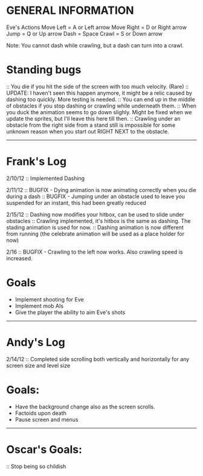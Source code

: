 # GENERAL INFORMATION

Eve's Actions
Move Left  = A or Left arrow
Move Right = D or Right arrow
Jump       = Q or Up arrow
Dash       = Space
Crawl      = S or Down arrow

Note: You cannot dash while crawling, but a dash can turn into a crawl.

# Standing bugs
:: You die if you hit the side of the screen with too much velocity. (Rare)
:: UPDATE: I haven't seen this happen anymore, it might be a relic caused by dashing too quickly. More testing is needed.
:: You can end up in the middle of obstacles if you stop dashing or crawling while underneath them. 
:: When you duck the animation seems to go down slighly. Might be fixed when we update the sprites, but I'll leave this here till then.
:: Crawling under an obstacle from the right side from a stand still is impossible for some unknown reason when you start out RIGHT NEXT to the obstacle.
  
----------------------------------------------------------------------------

# Frank's Log

2/10/12
:: Implemented Dashing

2/11/12 
:: BUGFIX - Dying animation is now animating correctly when you die during a dash 
:: BUGFIX - Jumping under an obstacle used to leave you suspended for an instant, this had been greatly reduced
	     
2/15/12
:: Dashing now modifies your hitbox, can be used to slide under obstacles
:: Crawling implemented, it's hitbox is the same as dashing. The stading animation is used for now.
:: Dashing animation is now different from running (the celebrate animation will be used as a place holder for now)

2/16
:: BUGFIX - Crawling to the left now works. Also crawling speed is increased. 
              
# Goals

- Implement shooting for Eve
- Implement mob AIs
- Give the player the ability to aim Eve's shots              
              
----------------------------------------------------------------------------

# Andy's Log

2/14/12
:: Completed side scrolling both vertically and horizontally for any screen size and level size 

# Goals:

- Have the background change also as the screen scrolls.
- Factoids upon death
- Pause screen and menus

----------------------------------------------------------------------------

# Oscar's Goals:
:: Stop being so childish
